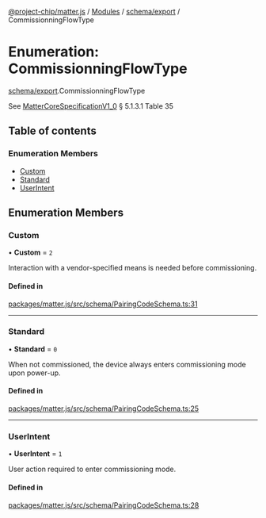 [@project-chip/matter.js](../README.md) / [Modules](../modules.md) / [schema/export](../modules/schema_export.md) / CommissionningFlowType

# Enumeration: CommissionningFlowType

[schema/export](../modules/schema_export.md).CommissionningFlowType

See [MatterCoreSpecificationV1_0](../interfaces/spec_export.MatterCoreSpecificationV1_0.md) § 5.1.3.1 Table 35

## Table of contents

### Enumeration Members

- [Custom](schema_export.CommissionningFlowType.md#custom)
- [Standard](schema_export.CommissionningFlowType.md#standard)
- [UserIntent](schema_export.CommissionningFlowType.md#userintent)

## Enumeration Members

### Custom

• **Custom** = ``2``

Interaction with a vendor-specified means is needed before commissioning.

#### Defined in

[packages/matter.js/src/schema/PairingCodeSchema.ts:31](https://github.com/project-chip/matter.js/blob/c15b1068/packages/matter.js/src/schema/PairingCodeSchema.ts#L31)

___

### Standard

• **Standard** = ``0``

When not commissioned, the device always enters commissioning mode upon power-up.

#### Defined in

[packages/matter.js/src/schema/PairingCodeSchema.ts:25](https://github.com/project-chip/matter.js/blob/c15b1068/packages/matter.js/src/schema/PairingCodeSchema.ts#L25)

___

### UserIntent

• **UserIntent** = ``1``

User action required to enter commissioning mode.

#### Defined in

[packages/matter.js/src/schema/PairingCodeSchema.ts:28](https://github.com/project-chip/matter.js/blob/c15b1068/packages/matter.js/src/schema/PairingCodeSchema.ts#L28)
